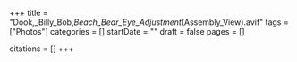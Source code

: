 +++
title = "Dook,_Billy_Bob,_Beach_Bear_Eye_Adjustment_(Assembly_View).avif"
tags = ["Photos"]
categories = []
startDate = ""
draft = false
pages = []

citations = []
+++

